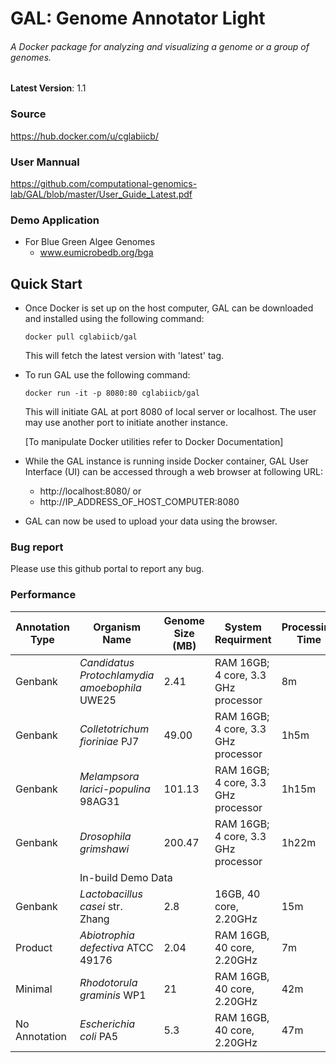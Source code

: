 # GAL: Genome Annotator Light
###### A Docker package for analyzing and visualizing a genome or a group of genomes. 

**Latest Version**: 1.1
### Source
https://hub.docker.com/u/cglabiicb/

### User Mannual
https://github.com/computational-genomics-lab/GAL/blob/master/User_Guide_Latest.pdf
### Demo Application
- For Blue Green Algee Genomes 
  - www.eumicrobedb.org/bga


## Quick Start
 - Once Docker is set up on the host computer, GAL can be downloaded and installed using the following command:
    ```
    docker pull cglabiicb/gal
    ``` 
    This will fetch the latest version with 'latest' tag.
 - To run GAL use the following command:
   ```
   docker run -it -p 8080:80 cglabiicb/gal
   ```

    This will initiate GAL at port 8080 of local server or localhost. The user may use another port to initiate another instance.
    
    [To manipulate Docker utilities refer to Docker Documentation]
 - While the GAL instance is running inside Docker container, GAL User Interface (UI) can be accessed through a web browser at following URL:
   - http://localhost:8080/ or
   - http://IP_ADDRESS_OF_HOST_COMPUTER:8080
        
 - GAL can now be used to upload your data using the browser.

### Bug report
Please use this github portal to report any bug.


### Performance

| __Annotation Type__ | __Organism Name__ | __Genome Size (MB)__ | __System Requirment__ | __Processing Time__ |
|---------------------|-------------------|-----------------|--------------------------|---------------------|
| Genbank| *Candidatus Protochlamydia amoebophila* UWE25|  2.41          | RAM 16GB; 4 core, 3.3 GHz processor           |  8m  |
| Genbank| *Colletotrichum fioriniae* PJ7 |  49.00          | RAM 16GB; 4 core, 3.3 GHz processor           |  1h5m  |
| Genbank| *Melampsora larici-populina* 98AG31|  101.13          | RAM 16GB; 4 core, 3.3 GHz processor           |  1h15m  |
| Genbank| *Drosophila grimshawi* |  200.47          | RAM 16GB; 4 core, 3.3 GHz processor           | 1h22m  |
| <td colspan=5> In-build Demo Data |
| Genbank| *Lactobacillus casei* str. Zhang|  2.8          | 16GB, 40 core, 2.20GHz           |  15m  |
| Product| *Abiotrophia defectiva* ATCC 49176|  2.04          | RAM 16GB, 40 core, 2.20GHz           |  7m  |
| Minimal| *Rhodotorula graminis* WP1|  21          | RAM 16GB, 40 core, 2.20GHz           |  42m  |
| No Annotation| *Escherichia coli* PA5|  5.3          | RAM 16GB, 40 core, 2.20GHz           |  47m  |

